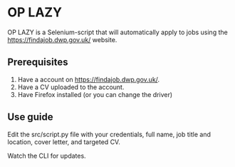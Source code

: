 # OP LAZY
OP LAZY is a Selenium-script that will automatically apply to jobs using the https://findajob.dwp.gov.uk/ website. 

## Prerequisites
1. Have a account on https://findajob.dwp.gov.uk/.
2. Have a CV uploaded to the account.
3. Have Firefox installed (or you can change the driver)

## Use guide
Edit the src/script.py file with your credentials, full name, job title and location, cover letter, and targeted CV.

Watch the CLI for updates.


